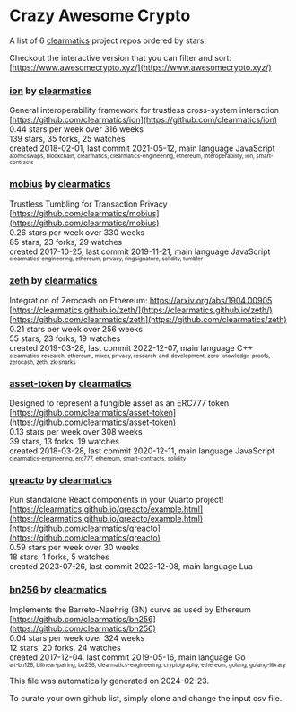 # Crazy Awesome Crypto
A list of 6 [clearmatics](https://github.com/clearmatics) project repos ordered by stars.  

Checkout the interactive version that you can filter and sort: 
[https://www.awesomecrypto.xyz/](https://www.awesomecrypto.xyz/)  


### [ion](https://github.com/clearmatics/ion) by [clearmatics](https://github.com/clearmatics)  
General interoperability framework for trustless cross-system interaction  
[https://github.com/clearmatics/ion](https://github.com/clearmatics/ion)  
0.44 stars per week over 316 weeks  
139 stars, 35 forks, 25 watches  
created 2018-02-01, last commit 2021-05-12, main language JavaScript  
<sub><sup>atomicswaps, blockchain, clearmatics, clearmatics-engineering, ethereum, interoperability, ion, smart-contracts</sup></sub>


### [mobius](https://github.com/clearmatics/mobius) by [clearmatics](https://github.com/clearmatics)  
Trustless Tumbling for Transaction Privacy  
[https://github.com/clearmatics/mobius](https://github.com/clearmatics/mobius)  
0.26 stars per week over 330 weeks  
85 stars, 23 forks, 29 watches  
created 2017-10-25, last commit 2019-11-21, main language JavaScript  
<sub><sup>clearmatics-engineering, ethereum, privacy, ringsignature, solidity, tumbler</sup></sub>


### [zeth](https://github.com/clearmatics/zeth) by [clearmatics](https://github.com/clearmatics)  
Integration of Zerocash on Ethereum: https://arxiv.org/abs/1904.00905  
[https://clearmatics.github.io/zeth/](https://clearmatics.github.io/zeth/)  
[https://github.com/clearmatics/zeth](https://github.com/clearmatics/zeth)  
0.21 stars per week over 256 weeks  
55 stars, 23 forks, 19 watches  
created 2019-03-28, last commit 2022-12-07, main language C++  
<sub><sup>clearmatics-research, ethereum, mixer, privacy, research-and-development, zero-knowledge-proofs, zerocash, zeth, zk-snarks</sup></sub>


### [asset-token](https://github.com/clearmatics/asset-token) by [clearmatics](https://github.com/clearmatics)  
Designed to represent a fungible asset as an ERC777 token  
[https://github.com/clearmatics/asset-token](https://github.com/clearmatics/asset-token)  
0.13 stars per week over 308 weeks  
39 stars, 13 forks, 19 watches  
created 2018-03-28, last commit 2020-12-11, main language JavaScript  
<sub><sup>clearmatics-engineering, erc777, ethereum, smart-contracts, solidity</sup></sub>


### [qreacto](https://github.com/clearmatics/qreacto) by [clearmatics](https://github.com/clearmatics)  
Run standalone React components in your Quarto project!  
[https://clearmatics.github.io/qreacto/example.html](https://clearmatics.github.io/qreacto/example.html)  
[https://github.com/clearmatics/qreacto](https://github.com/clearmatics/qreacto)  
0.59 stars per week over 30 weeks  
18 stars, 1 forks, 5 watches  
created 2023-07-26, last commit 2023-12-08, main language Lua  


### [bn256](https://github.com/clearmatics/bn256) by [clearmatics](https://github.com/clearmatics)  
Implements the Barreto-Naehrig (BN) curve as used by Ethereum  
[https://github.com/clearmatics/bn256](https://github.com/clearmatics/bn256)  
0.04 stars per week over 324 weeks  
12 stars, 20 forks, 24 watches  
created 2017-12-04, last commit 2019-05-16, main language Go  
<sub><sup>alt-bn128, bilinear-pairing, bn256, clearmatics-engineering, cryptography, ethereum, golang, golang-library</sup></sub>


This file was automatically generated on 2024-02-23.  

To curate your own github list, simply clone and change the input csv file.  